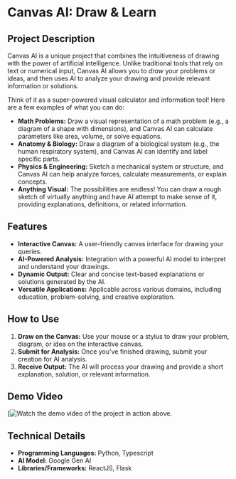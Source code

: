 
# Canvas AI: Draw & Learn

## Project Description

Canvas AI is a unique project that combines the intuitiveness of drawing with the power of artificial intelligence. Unlike traditional tools that rely on text or numerical input, Canvas AI allows you to *draw* your problems or ideas, and then uses AI to analyze your drawing and provide relevant information or solutions.

Think of it as a super-powered visual calculator and information tool! Here are a few examples of what you can do:

* **Math Problems:** Draw a visual representation of a math problem (e.g., a diagram of a shape with dimensions), and Canvas AI can calculate parameters like area, volume, or solve equations.
* **Anatomy & Biology:** Draw a diagram of a biological system (e.g., the human respiratory system), and Canvas AI can identify and label specific parts.
* **Physics & Engineering:** Sketch a mechanical system or structure, and Canvas AI can help analyze forces, calculate measurements, or explain concepts.
* **Anything Visual:** The possibilities are endless! You can draw a rough sketch of virtually anything and have AI attempt to make sense of it, providing explanations, definitions, or related information.

## Features

* **Interactive Canvas:** A user-friendly canvas interface for drawing your queries.
* **AI-Powered Analysis:** Integration with a powerful AI model to interpret and understand your drawings.
* **Dynamic Output:** Clear and concise text-based explanations or solutions generated by the AI.
* **Versatile Applications:** Applicable across various domains, including education, problem-solving, and creative exploration.

## How to Use

1.  **Draw on the Canvas:** Use your mouse or a stylus to draw your problem, diagram, or idea on the interactive canvas.
2.  **Submit for Analysis:** Once you've finished drawing, submit your creation for AI analysis.
3.  **Receive Output:** The AI will process your drawing and provide a short explanation, solution, or relevant information.

## Demo Video

[![Watch the demo video]()
of the project in action above.  

## Technical Details

* **Programming Languages:** Python, Typescript
* **AI Model:** Google Gen AI
* **Libraries/Frameworks:** ReactJS, Flask


